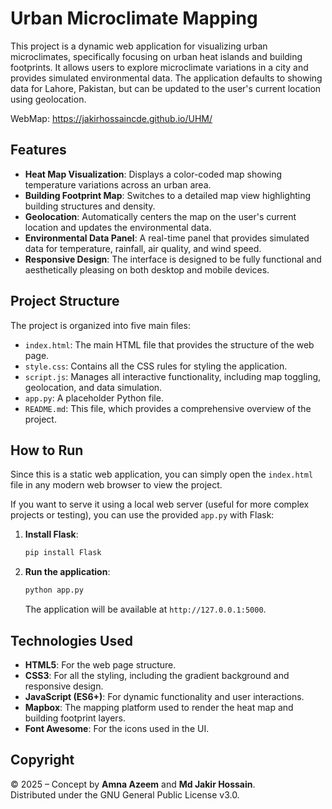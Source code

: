 # Urban Microclimate Mapping

This project is a dynamic web application for visualizing urban microclimates, specifically focusing on urban heat islands and building footprints. It allows users to explore microclimate variations in a city and provides simulated environmental data. The application defaults to showing data for Lahore, Pakistan, but can be updated to the user's current location using geolocation.


WebMap: https://jakirhossaincde.github.io/UHM/

## Features

- **Heat Map Visualization**: Displays a color-coded map showing temperature variations across an urban area.
- **Building Footprint Map**: Switches to a detailed map view highlighting building structures and density.
- **Geolocation**: Automatically centers the map on the user's current location and updates the environmental data.
- **Environmental Data Panel**: A real-time panel that provides simulated data for temperature, rainfall, air quality, and wind speed.
- **Responsive Design**: The interface is designed to be fully functional and aesthetically pleasing on both desktop and mobile devices.

## Project Structure

The project is organized into five main files:
- `index.html`: The main HTML file that provides the structure of the web page.
- `style.css`: Contains all the CSS rules for styling the application.
- `script.js`: Manages all interactive functionality, including map toggling, geolocation, and data simulation.
- `app.py`: A placeholder Python file. 
- `README.md`: This file, which provides a comprehensive overview of the project.

## How to Run

Since this is a static web application, you can simply open the `index.html` file in any modern web browser to view the project.

If you want to serve it using a local web server (useful for more complex projects or testing), you can use the provided `app.py` with Flask:

1.  **Install Flask**:
    ```bash
    pip install Flask
    ```
2.  **Run the application**:
    ```bash
    python app.py
    ```
    The application will be available at `http://127.0.0.1:5000`.

## Technologies Used

-   **HTML5**: For the web page structure.
-   **CSS3**: For all the styling, including the gradient background and responsive design.
-   **JavaScript (ES6+)**: For dynamic functionality and user interactions.
-   **Mapbox**: The mapping platform used to render the heat map and building footprint layers.
-   **Font Awesome**: For the icons used in the UI.

## Copyright
© 2025 – Concept by **Amna Azeem** and **Md Jakir Hossain**.  
Distributed under the GNU General Public License v3.0.
